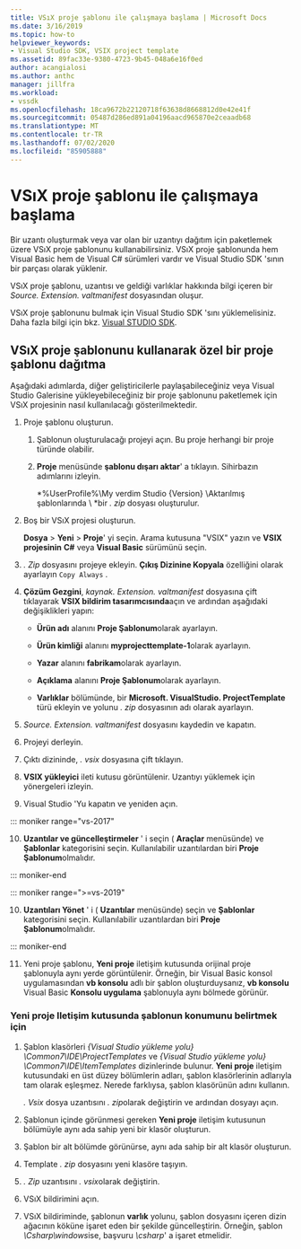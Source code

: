 ```yaml
---
title: VSıX proje şablonu ile çalışmaya başlama | Microsoft Docs
ms.date: 3/16/2019
ms.topic: how-to
helpviewer_keywords:
- Visual Studio SDK, VSIX project template
ms.assetid: 89fac33e-9380-4723-9b45-048a6e16f0ed
author: acangialosi
ms.author: anthc
manager: jillfra
ms.workload:
- vssdk
ms.openlocfilehash: 18ca9672b22120718f63638d8668812d0e42e41f
ms.sourcegitcommit: 05487d286ed891a04196aacd965870e2ceaadb68
ms.translationtype: MT
ms.contentlocale: tr-TR
ms.lasthandoff: 07/02/2020
ms.locfileid: "85905888"
---
```

# <a name="get-started-with-the-vsix-project-template"></a>VSıX proje şablonu ile çalışmaya başlama

Bir uzantı oluşturmak veya var olan bir uzantıyı dağıtım için paketlemek üzere VSıX proje şablonunu kullanabilirsiniz. VSıX proje şablonunda hem Visual Basic hem de Visual C# sürümleri vardır ve Visual Studio SDK 'sının bir parçası olarak yüklenir.

 VSıX proje şablonu, uzantısı ve geldiği varlıklar hakkında bilgi içeren bir *Source. Extension. valtmanifest* dosyasından oluşur.

 VSıX proje şablonunu bulmak için Visual Studio SDK 'sını yüklemelisiniz. Daha fazla bilgi için bkz. [Visual STUDIO SDK](../extensibility/visual-studio-sdk.md).

## <a name="deploy-a-custom-project-template-using-the-vsix-project-template"></a>VSıX proje şablonunu kullanarak özel bir proje şablonu dağıtma

 Aşağıdaki adımlarda, diğer geliştiricilerle paylaşabileceğiniz veya Visual Studio Galerisine yükleyebileceğiniz bir proje şablonunu paketlemek için VSıX projesinin nasıl kullanılacağı gösterilmektedir.

1. Proje şablonu oluşturun.

    1. Şablonun oluşturulacağı projeyi açın. Bu proje herhangi bir proje türünde olabilir.

    2. **Proje** menüsünde **şablonu dışarı aktar**' a tıklayın. Sihirbazın adımlarını izleyin.

         *%UserProfile%\My verdim Studio {Version} \Aktarılmış şablonlarında \\ *bir *. zip* dosyası oluşturulur.

2. Boş bir VSıX projesi oluşturun.

     **Dosya**  >  **Yeni**  >  **Proje**' yi seçin. Arama kutusuna "VSIX" yazın ve **VSIX projesinin** **C#** veya **Visual Basic** sürümünü seçin.

3. *. Zip* dosyasını projeye ekleyin. **Çıkış Dizinine Kopyala** özelliğini olarak ayarlayın `Copy Always` .

4. **Çözüm Gezgini**, *kaynak. Extension. valtmanifest* dosyasına çift tıklayarak **VSIX bildirim tasarımcısında**açın ve ardından aşağıdaki değişiklikleri yapın:

    - **Ürün adı** alanını **Proje Şablonum**olarak ayarlayın.

    - **Ürün kimliği** alanını **myprojecttemplate-1**olarak ayarlayın.

    - **Yazar** alanını **fabrikam**olarak ayarlayın.

    - **Açıklama** alanını **Proje Şablonum**olarak ayarlayın.

    - **Varlıklar** bölümünde, bir **Microsoft. VisualStudio. ProjectTemplate** türü ekleyin ve yolunu *. zip* dosyasının adı olarak ayarlayın.

5. *Source. Extension. valtmanifest* dosyasını kaydedin ve kapatın.

6. Projeyi derleyin.

7. Çıktı dizininde, *. vsix* dosyasına çift tıklayın.

8. **VSIX yükleyici** ileti kutusu görüntülenir. Uzantıyı yüklemek için yönergeleri izleyin.

9. Visual Studio 'Yu kapatın ve yeniden açın.

::: moniker range="vs-2017"

10. **Uzantılar ve güncelleştirmeler** ' i seçin ( **Araçlar** menüsünde) ve **Şablonlar** kategorisini seçin. Kullanılabilir uzantılardan biri **Proje Şablonum**olmalıdır.

::: moniker-end

::: moniker range=">=vs-2019"

10. **Uzantıları Yönet** ' i ( **Uzantılar** menüsünde) seçin ve **Şablonlar** kategorisini seçin. Kullanılabilir uzantılardan biri **Proje Şablonum**olmalıdır.

::: moniker-end

11. Yeni proje şablonu, **Yeni proje** iletişim kutusunda orijinal proje şablonuyla aynı yerde görüntülenir. Örneğin, bir Visual Basic konsol uygulamasından **vb konsolu** adlı bir şablon oluşturduysanız, **vb konsolu** Visual Basic **Konsolu uygulama** şablonuyla aynı bölmede görünür.

### <a name="to-specify-the-location-of-the-template-in-the-new-project-dialog-box"></a>Yeni proje Iletişim kutusunda şablonun konumunu belirtmek için

1. Şablon klasörleri *{Visual Studio yükleme yolu} \Common7\IDE\ProjectTemplates* ve *{Visual Studio yükleme yolu} \Common7\IDE\ItemTemplates* dizinlerinde bulunur. **Yeni proje** iletişim kutusundaki en üst düzey bölümlerin adları, şablon klasörlerinin adlarıyla tam olarak eşleşmez. Nerede farklıysa, şablon klasörünün adını kullanın.

    *. Vsix* dosya uzantısını *. zip*olarak değiştirin ve ardından dosyayı açın.

2. Şablonun içinde görünmesi gereken **Yeni proje** iletişim kutusunun bölümüyle aynı ada sahip yeni bir klasör oluşturun.

3. Şablon bir alt bölümde görünürse, aynı ada sahip bir alt klasör oluşturun.

4. Template *. zip* dosyasını yeni klasöre taşıyın.

5. *. Zip* uzantısını *. vsix*olarak değiştirin.

6. VSıX bildirimini açın.

7. VSıX bildiriminde, şablonun **varlık** yolunu, şablon dosyasını içeren dizin ağacının köküne işaret eden bir şekilde güncelleştirin. Örneğin, şablon *\Csharp\windows*ise, başvuru *\csharp*' a işaret etmelidir.

